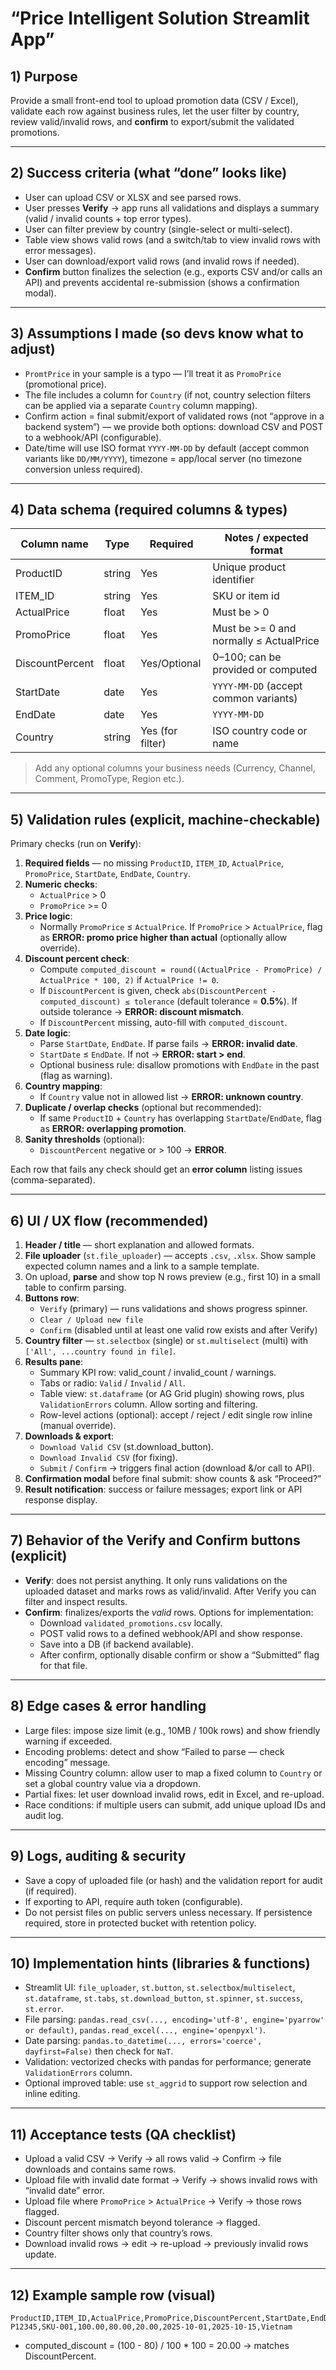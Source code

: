 # “Price Intelligent Solution Streamlit App”

## 1) Purpose

Provide a small front-end tool to upload promotion data (CSV / Excel), validate each row against business rules, let the user filter by country, review valid/invalid rows, and **confirm** to export/submit the validated promotions.

---

## 2) Success criteria (what “done” looks like)

- User can upload CSV or XLSX and see parsed rows.
- User presses **Verify** -> app runs all validations and displays a summary (valid / invalid counts + top error types).
- User can filter preview by country (single-select or multi-select).
- Table view shows valid rows (and a switch/tab to view invalid rows with error messages).
- User can download/export valid rows (and invalid rows if needed).
- **Confirm** button finalizes the selection (e.g., exports CSV and/or calls an API) and prevents accidental re-submission (shows a confirmation modal).

---

## 3) Assumptions I made (so devs know what to adjust)

- `PromtPrice` in your sample is a typo — I’ll treat it as `PromoPrice` (promotional price).
- The file includes a column for `Country` (if not, country selection filters can be applied via a separate `Country` column mapping).
- Confirm action = final submit/export of validated rows (not “approve in a backend system”) — we provide both options: download CSV and POST to a webhook/API (configurable).
- Date/time will use ISO format `YYYY-MM-DD` by default (accept common variants like `DD/MM/YYYY`), timezone = app/local server (no timezone conversion unless required).

---

## 4) Data schema (required columns & types)

| Column name | Type | Required | Notes / expected format |
| --- | --- | --- | --- |
| ProductID | string | Yes | Unique product identifier |
| ITEM_ID | string | Yes | SKU or item id |
| ActualPrice | float | Yes | Must be > 0 |
| PromoPrice | float | Yes | Must be >= 0 and normally ≤ ActualPrice |
| DiscountPercent | float | Yes/Optional | 0–100; can be provided or computed |
| StartDate | date | Yes | `YYYY-MM-DD` (accept common variants) |
| EndDate | date | Yes | `YYYY-MM-DD` |
| Country | string | Yes (for filter) | ISO country code or name |

> Add any optional columns your business needs (Currency, Channel, Comment, PromoType, Region etc.).
> 

---

## 5) Validation rules (explicit, machine-checkable)

Primary checks (run on **Verify**):

1. **Required fields** — no missing `ProductID`, `ITEM_ID`, `ActualPrice`, `PromoPrice`, `StartDate`, `EndDate`, `Country`.
2. **Numeric checks**:
    - `ActualPrice` > 0
    - `PromoPrice` >= 0
3. **Price logic**:
    - Normally `PromoPrice` ≤ `ActualPrice`. If `PromoPrice` > `ActualPrice`, flag as **ERROR: promo price higher than actual** (optionally allow override).
4. **Discount percent check**:
    - Compute `computed_discount = round((ActualPrice - PromoPrice) / ActualPrice * 100, 2)` if `ActualPrice != 0`.
    - If `DiscountPercent` is given, check `abs(DiscountPercent - computed_discount) ≤ tolerance` (default tolerance = **0.5%**). If outside tolerance → **ERROR: discount mismatch**.
    - If `DiscountPercent` missing, auto-fill with `computed_discount`.
5. **Date logic**:
    - Parse `StartDate`, `EndDate`. If parse fails → **ERROR: invalid date**.
    - `StartDate` ≤ `EndDate`. If not → **ERROR: start > end**.
    - Optional business rule: disallow promotions with `EndDate` in the past (flag as warning).
6. **Country mapping**:
    - If `Country` value not in allowed list → **ERROR: unknown country**.
7. **Duplicate / overlap checks** (optional but recommended):
    - If same `ProductID` + `Country` has overlapping `StartDate`/`EndDate`, flag as **ERROR: overlapping promotion**.
8. **Sanity thresholds** (optional):
    - `DiscountPercent` negative or > 100 → **ERROR**.

Each row that fails any check should get an **error column** listing issues (comma-separated).

---

## 6) UI / UX flow (recommended)

1. **Header / title** — short explanation and allowed formats.
2. **File uploader** (`st.file_uploader`) — accepts `.csv`, `.xlsx`. Show sample expected column names and a link to a sample template.
3. On upload, **parse** and show top N rows preview (e.g., first 10) in a small table to confirm parsing.
4. **Buttons row**:
    - `Verify` (primary) — runs validations and shows progress spinner.
    - `Clear / Upload new file`
    - `Confirm` (disabled until at least one valid row exists and after Verify)
5. **Country filter** — `st.selectbox` (single) or `st.multiselect` (multi) with `['All', ...country found in file]`.
6. **Results pane**:
    - Summary KPI row: valid_count / invalid_count / warnings.
    - Tabs or radio: `Valid` / `Invalid` / `All`.
    - Table view: `st.dataframe` (or AG Grid plugin) showing rows, plus `ValidationErrors` column. Allow sorting and filtering.
    - Row-level actions (optional): accept / reject / edit single row inline (manual override).
7. **Downloads & export**:
    - `Download Valid CSV` (st.download_button).
    - `Download Invalid CSV` (for fixing).
    - `Submit` / `Confirm` -> triggers final action (download &/or call to API).
8. **Confirmation modal** before final submit: show counts & ask “Proceed?”
9. **Result notification**: success or failure messages; export link or API response display.

---

## 7) Behavior of the Verify and Confirm buttons (explicit)

- **Verify**: does not persist anything. It only runs validations on the uploaded dataset and marks rows as valid/invalid. After Verify you can filter and inspect results.
- **Confirm**: finalizes/exports the *valid* rows. Options for implementation:
    - Download `validated_promotions.csv` locally.
    - POST valid rows to a defined webhook/API and show response.
    - Save into a DB (if backend available).
    - After confirm, optionally disable confirm or show a “Submitted” flag for that file.

---

## 8) Edge cases & error handling

- Large files: impose size limit (e.g., 10MB / 100k rows) and show friendly warning if exceeded.
- Encoding problems: detect and show “Failed to parse — check encoding” message.
- Missing Country column: allow user to map a fixed column to `Country` or set a global country value via a dropdown.
- Partial fixes: let user download invalid rows, edit in Excel, and re-upload.
- Race conditions: if multiple users can submit, add unique upload IDs and audit log.

---

## 9) Logs, auditing & security

- Save a copy of uploaded file (or hash) and the validation report for audit (if required).
- If exporting to API, require auth token (configurable).
- Do not persist files on public servers unless necessary. If persistence required, store in protected bucket with retention policy.

---

## 10) Implementation hints (libraries & functions)

- Streamlit UI: `file_uploader`, `st.button`, `st.selectbox`/`multiselect`, `st.dataframe`, `st.tabs`, `st.download_button`, `st.spinner`, `st.success`, `st.error`.
- File parsing: `pandas.read_csv(..., encoding='utf-8', engine='pyarrow' or default)`, `pandas.read_excel(..., engine='openpyxl')`.
- Date parsing: `pandas.to_datetime(..., errors='coerce', dayfirst=False)` then check for `NaT`.
- Validation: vectorized checks with pandas for performance; generate `ValidationErrors` column.
- Optional improved table: use `st_aggrid` to support row selection and inline editing.

---

## 11) Acceptance tests (QA checklist)

- Upload a valid CSV → Verify → all rows valid → Confirm → file downloads and contains same rows.
- Upload file with invalid date format → Verify → shows invalid rows with “invalid date” error.
- Upload file where `PromoPrice` > `ActualPrice` → Verify → those rows flagged.
- Discount percent mismatch beyond tolerance → flagged.
- Country filter shows only that country’s rows.
- Download invalid rows -> edit -> re-upload -> previously invalid rows update.

---

## 12) Example sample row (visual)

```
ProductID,ITEM_ID,ActualPrice,PromoPrice,DiscountPercent,StartDate,EndDate,Country
P12345,SKU-001,100.00,80.00,20.00,2025-10-01,2025-10-15,Vietnam

```

- computed_discount = (100 - 80) / 100 * 100 = 20.00 → matches DiscountPercent.